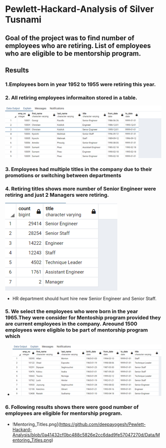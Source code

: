 # Pewlett-Hackard-Analysis of Silver Tusnami
## Goal of the project was to find number of employees who are retiring. List of employees who are eligible to be mentorship program. 
## Results 
### 1.Employees born in year 1952 to 1955 were retiring this year. 
### 2. All retiring employees informaiton stored in a table. 
![reirement_titles_results.png](https://github.com/deepayogesh/Pewlett-Hackard-Analysis/blob/0a41432cf0bc488c5826e2cc6dad9fe57047270d/Data/reirement_titles_results.png)
 
### 3. Employees had multiple titles in the company due to their promotions or switching between departments 

### 4. Retiring titles shows more number of Senior Engineer were retiring and just 2 Managers were retiring. 
![total_retiring_titles.png](https://github.com/deepayogesh/Pewlett-Hackard-Analysis/blob/0a41432cf0bc488c5826e2cc6dad9fe57047270d/Data/total_retiring_titles.png)
- HR department should hunt hire new Senior Engineer and Senior Staff.

### 5. We select the employees who were born in the year 1965.They  were consider for Mentoship program provided they are current employees in the company. Areound 1500 employees were eligible to be part of mentorship program which 
- ![mentorship_eligibilty_results.png](https://github.com/deepayogesh/Pewlett-Hackard-Analysis/blob/0a41432cf0bc488c5826e2cc6dad9fe57047270d/Data/mentorship_eligibilty_results.png)

### 6. Following results shows there were good number of employees are eligible for mentorship program.
- !Mentoring_Titles.png](https://github.com/deepayogesh/Pewlett-Hackard-Analysis/blob/0a41432cf0bc488c5826e2cc6dad9fe57047270d/Data/Mentoring_Titles.png)

